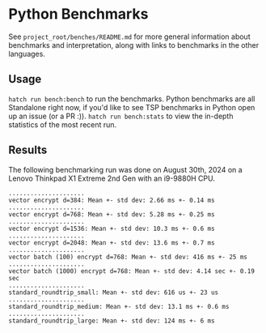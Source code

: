 # Python Benchmarks

See `project_root/benches/README.md` for more general information about benchmarks and interpretation, along with links to benchmarks in the other languages.

## Usage

`hatch run bench:bench` to run the benchmarks. Python benchmarks are all Standalone right now, if you'd like to see TSP benchmarks in Python open up an issue (or a PR :)).
`hatch run bench:stats` to view the in-depth statistics of the most recent run.

## Results

The following benchmarking run was done on August 30th, 2024 on a Lenovo Thinkpad X1 Extreme 2nd Gen with an i9-9880H CPU.

```
.....................
vector encrypt d=384: Mean +- std dev: 2.66 ms +- 0.14 ms
.....................
vector encrypt d=768: Mean +- std dev: 5.28 ms +- 0.25 ms
.....................
vector encrypt d=1536: Mean +- std dev: 10.3 ms +- 0.6 ms
.....................
vector encrypt d=2048: Mean +- std dev: 13.6 ms +- 0.7 ms
.....................
vector batch (100) encrypt d=768: Mean +- std dev: 416 ms +- 25 ms
.....................
vector batch (1000) encrypt d=768: Mean +- std dev: 4.14 sec +- 0.19 sec
.....................
standard_roundtrip_small: Mean +- std dev: 616 us +- 23 us
.....................
standard_roundtrip_medium: Mean +- std dev: 13.1 ms +- 0.6 ms
.....................
standard_roundtrip_large: Mean +- std dev: 124 ms +- 6 ms 
```
